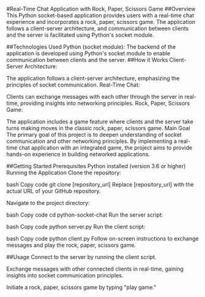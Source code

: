 #Real-Time Chat Application with Rock, Paper, Scissors Game
##Overview
This Python socket-based application provides users with a real-time chat experience and incorporates a rock, paper, scissors game. The application follows a client-server architecture, and communication between clients and the server is facilitated using Python's socket module.

##Technologies Used
Python (socket module):
The backend of the application is developed using Python's socket module to enable communication between clients and the server.
##How it Works
Client-Server Architecture:

The application follows a client-server architecture, emphasizing the principles of socket communication.
Real-Time Chat:

Clients can exchange messages with each other through the server in real-time, providing insights into networking principles.
Rock, Paper, Scissors Game:

The application includes a game feature where clients and the server take turns making moves in the classic rock, paper, scissors game.
Main Goal
The primary goal of this project is to deepen understanding of socket communication and other networking principles. By implementing a real-time chat application with an integrated game, the project aims to provide hands-on experience in building networked applications.

##Getting Started
Prerequisites
Python installed (version 3.6 or higher)
Running the Application
Clone the repository:

bash
Copy code
git clone [repository_url]
Replace [repository_url] with the actual URL of your GitHub repository.

Navigate to the project directory:

bash
Copy code
cd python-socket-chat
Run the server script:

bash
Copy code
python server.py
Run the client script:

bash
Copy code
python client.py
Follow on-screen instructions to exchange messages and play the rock, paper, scissors game.

##Usage
Connect to the server by running the client script.

Exchange messages with other connected clients in real-time, gaining insights into socket communication principles.

Initiate a rock, paper, scissors game by typing "play game."
